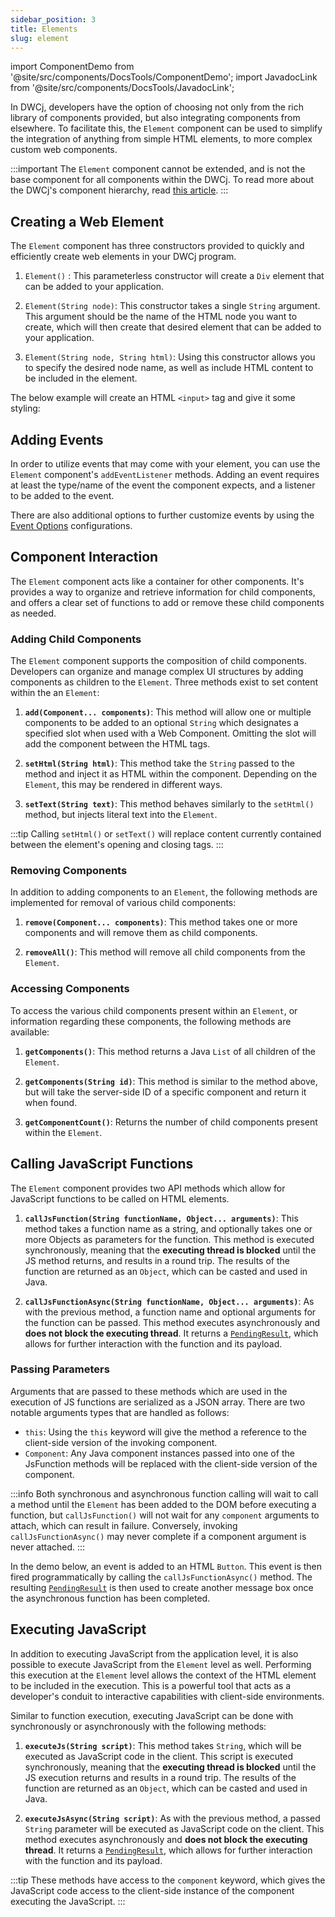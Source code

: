 ```yaml
---
sidebar_position: 3
title: Elements
slug: element
---
```


import ComponentDemo from '@site/src/components/DocsTools/ComponentDemo';
import JavadocLink from '@site/src/components/DocsTools/JavadocLink';

<JavadocLink type="engine" location="org/dwcj/component/element/Element" top='true'/>

In DWCj, developers have the option of choosing not only from the rich library of components provided, but also integrating components from elsewhere. To facilitate this, the `Element` component can be used to simplify the integration of anything from simple HTML elements, to more complex custom web components. 

:::important
The `Element` component cannot be extended, and is not the base component for all components within the DWCj. To read more about the DWCj's component hierarchy, read [this article](../architecture/controls-components.md).
:::

## Creating a Web Element

The `Element` component has three constructors provided to quickly and efficiently create web elements in your DWCj program.

1. `Element()` : This parameterless constructor will create a `Div` element that can be added to your application. 

2. `Element(String node)`: This constructor takes a single `String` argument. This argument should be the name of the HTML node you want to create, which will then create that desired element that can be added to your application.

3. `Element(String node, String html)`: Using this constructor allows you to specify the desired node name, as well as include HTML content to be included in the element. 

The below example will create an HTML `<input>` tag and give it some styling:

<ComponentDemo 
path='https://demo.webforj.com/webapp/controlsamples?class=demos.webcomponents.element.InputDemo' 
javaE='https://raw.githubusercontent.com/DwcJava/ControlSamples/main/src/main/java/demos/webcomponents/element/InputDemo.java'
/>

## Adding Events

In order to utilize events that may come with your element, you can use the `Element` component's `addEventListener` methods. Adding an event requires at least the type/name of the event the component expects, and a listener to be added to the event. 

There are also additional options to further customize events by using the [Event Options](#) configurations.

<ComponentDemo 
path='https://demo.webforj.com/webapp/controlsamples?class=demos.webcomponents.element.InputEvent' 
javaE='https://raw.githubusercontent.com/DwcJava/ControlSamples/main/src/main/java/demos/webcomponents/element/InputEvent.java'
height='175px'
/>

## Component Interaction

The `Element` component acts like a container for other components. It's provides a way to organize and retrieve information for child components, and offers a clear set of functions to add or remove these child components as needed.


### Adding Child Components

The `Element` component supports the composition of child components. Developers can organize and manage complex UI structures by adding components as children to the `Element`. Three methods exist to set content within the an `Element`:

1. **`add(Component... components)`**: This method will allow one or multiple components to be added to an optional `String` which designates a specified slot when used with a Web Component. Omitting the slot will add the component between the HTML tags.

2. **`setHtml(String html)`**: This method take the `String` passed to the method and inject it as HTML within the component. Depending on the `Element`, this may be rendered in different ways.

3. **`setText(String text)`**: This method behaves similarly to the `setHtml()` method, but injects literal text into the `Element`.


<ComponentDemo 
path='https://demo.webforj.com/webapp/controlsamples?class=demos.webcomponents.element.InputText' 
javaE='https://raw.githubusercontent.com/DwcJava/ControlSamples/main/src/main/java/demos/webcomponents/element/InputText.java'
height='175px'
/>

:::tip
Calling `setHtml()` or `setText()` will replace content currently contained between the element's opening and closing tags.
:::

### Removing Components

In addition to adding components to an `Element`, the following methods are implemented for removal of various child components:

1. **`remove(Component... components)`**: This method takes one or more components and will remove them as child components.

2. **`removeAll()`**: This method will remove all child components from the `Element`.

### Accessing Components

To access the various child components present within an `Element`, or information regarding these components, the following methods are available:

1. **`getComponents()`**: This method returns a Java `List` of all children of the `Element`. 

2. **`getComponents(String id)`**: This method is similar to the method above, but will take the server-side ID of a specific component and return it when found.

3. **`getComponentCount()`**: Returns the number of child components present within the `Element`. 


## Calling JavaScript Functions

The `Element` component provides two API methods which allow for JavaScript functions to be called on HTML elements. 

1. **`callJsFunction(String functionName, Object... arguments)`**: This method takes a function name as a string, and optionally takes one or more Objects as parameters for the function. This method is executed synchronously, meaning that the **executing thread is blocked** until the JS method returns, and results in a round trip. The results of the function are returned as an `Object`, which can be casted and used in Java. 

2. **`callJsFunctionAsync(String functionName, Object... arguments)`**: As with the previous method, a function name and optional arguments for the function can be passed. This method executes asynchronously and **does not block the executing thread**. It returns a [`PendingResult`](#), which allows for further interaction with the function and its payload.

### Passing Parameters

Arguments that are passed to these methods which are used in the execution of JS functions are serialized as a JSON array. There are two notable arguments types that are handled as follows:
- `this`: Using the `this` keyword will give the method a reference to the client-side version of the invoking component.
- `Component`: Any Java component instances passed into one of the JsFunction methods will be replaced with the client-side version of the component.

:::info
Both synchronous and asynchronous function calling will wait to call a method until the `Element` has been added to the DOM before executing a function, but `callJsFunction()` will not wait for any `component` arguments to attach, which can result in failure. Conversely, invoking `callJsFunctionAsync()` may never complete if a component argument is never attached.
:::

In the demo below, an event is added to an HTML `Button`. This event is then fired programmatically by calling the `callJsFunctionAsync()` method. The resulting [`PendingResult`](#) is then used to create another message box once the asynchronous function has been completed.

<ComponentDemo 
path='https://demo.webforj.com/webapp/controlsamples?class=demos.webcomponents.element.InputFunction' 
javaE='https://raw.githubusercontent.com/DwcJava/ControlSamples/main/src/main/java/demos/webcomponents/element/InputFunction.java'
height='175px'
/>

## Executing JavaScript

In addition to executing JavaScript from the application level, it is also possible to execute JavaScript from the `Element` level as well. Performing this execution at the `Element` level allows the context of the HTML element to be included in the execution. This is a powerful tool that acts as a developer's conduit to interactive capabilities with client-side environments.

Similar to function execution, executing JavaScript can be done with synchronously or asynchronously with the following methods:

1. **`executeJs(String script)`**: This method takes `String`, which will be executed as JavaScript code in the client. This script is executed synchronously, meaning that the **executing thread is blocked** until the JS execution returns and results in a round trip. The results of the function are returned as an `Object`, which can be casted and used in Java.

2. **`executeJsAsync(String script)`**: As with the previous method, a passed `String` parameter will be executed as JavaScript code on the client. This method executes asynchronously and **does not block the executing thread**. It returns a [`PendingResult`](#), which allows for further interaction with the function and its payload.

:::tip
These methods have access to the `component` keyword, which gives the JavaScript code access to the client-side instance of the component executing the JavaScript.
:::
